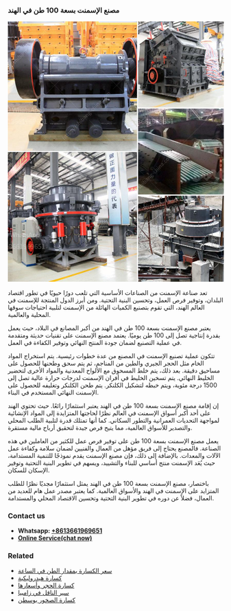 <h3>مصنع الإسمنت بسعة 100 طن في الهند</h3><img src='1701853507.jpg' alt=''><p>تعد صناعة الإسمنت من الصناعات الأساسية التي تلعب دورًا حيويًا في تطور اقتصاد البلدان، وتوفير فرص العمل، وتحسين البنية التحتية. ومن أبرز الدول المنتجة للإسمنت في العالم الهند، التي تقوم بتصنيع الكميات الهائلة من الإسمنت لتلبية احتياجات سوقها المحلية والعالمية.</p><p>يعتبر مصنع الإسمنت بسعة 100 طن في الهند من أكبر المصانع في البلاد، حيث يعمل بقدرة إنتاجية تصل إلى 100 طن يوميًا. يعتمد مصنع الإسمنت على تقنيات حديثة ومتقدمة في عملية التصنيع لضمان جودة المنتج النهائي وتوفير الكفاءة في العمل.</p><p>تتكون عملية تصنيع الإسمنت في المصنع من عدة خطوات رئيسية. يتم استخراج المواد الخام مثل الحجر الجيري والطين من المناجم، ثم يتم سحق وطحنها للحصول على مساحيق دقيقة. بعد ذلك، يتم خلط المسحوق مع الألواح المعدنية والمواد الأخرى لتحضير الخليط النهائي. يتم تسخين الخليط في أفران الإسمنت لدرجات حرارة عالية تصل إلى 1500 درجة مئوية، ويتم خبطه لتشكيل الكلنكر. يتم طحن الكلنكر وتغليفه للحصول على الإسمنت النهائي المستخدم في البناء.</p><p>إن إقامة مصنع الإسمنت بسعة 100 طن في الهند يعتبر استثمارًا رائعًا. حيث تحتوي الهند على أحد أكبر أسواق الإسمنت في العالم نظرًا لحاجتها المتزايدة إلى المواد الإنشائية لمواجهة التحديات العمرانية والتطور السكاني. كما أنها تمتلك قدرة لتلبية الطلب المحلي والتصدير للأسواق العالمية، مما يتيح فرص جيدة لتحقيق أرباح مالية مستقرة.</p><p>يعمل مصنع الإسمنت بسعة 100 طن على توفير فرص عمل للكثير من العاملين في هذه الصناعة. فالمصنع يحتاج إلى فريق مؤهل من العمال والفنيين لضمان سلامة وكفاءة عمل الآلات والمعدات. بالإضافة إلى ذلك، فإن مصنع الإسمنت يقدم نموذجًا للتنمية المستدامة، حيث يُعَد الإسمنت منتج أساسي للبناء والتشييد، ويسهم في تطوير البنية التحتية وتوفير الإسكان للسكان.</p><p>باختصار، مصنع الإسمنت بسعة 100 طن في الهند يمثل استثمارًا مجديًا نظرًا للطلب المتزايد على الإسمنت في الهند والأسواق العالمية. كما يعتبر مصدر عمل هام للعديد من العمال، فضلاً عن دوره في تطوير البنية التحتية وتحسين الاقتصاد المحلي والمستدامة.</p><h3>Contact us</h3><ul><li><strong>Whatsapp:&nbsp;<a href="https://wa.me/8613661969651">+8613661969651</a></strong></li><li><a href="https://swt.shibang-china.com/?git&amp;zhl&amp;مصنع الإسمنت بسعة 100 طن في الهند"><strong>Online Service(chat now)</strong></a></li></ul><h3>Related</h3><ul><li><a href='سعر الكسارة بمقدار الطن في الساعة.md'>سعر الكسارة بمقدار الطن في الساعة</a></li><li><a href='كسارة هيدروليكية.md'>كسارة هيدروليكية</a></li><li><a href='كسارة الحجر وأسعارها.md'>كسارة الحجر وأسعارها</a></li><li><a href='سير الناقل في زامبيا.md'>سير الناقل في زامبيا</a></li><li><a href='كسارة الصخور بوسطن.md'>كسارة الصخور بوسطن</a></li></ul>